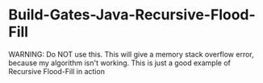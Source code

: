 # Build-Gates-Java-Recursive-Flood-Fill
WARNING: Do NOT use this. This will give a memory stack overflow error, because my algorithm isn't working. This is just a good example of Recursive Flood-Fill in action

